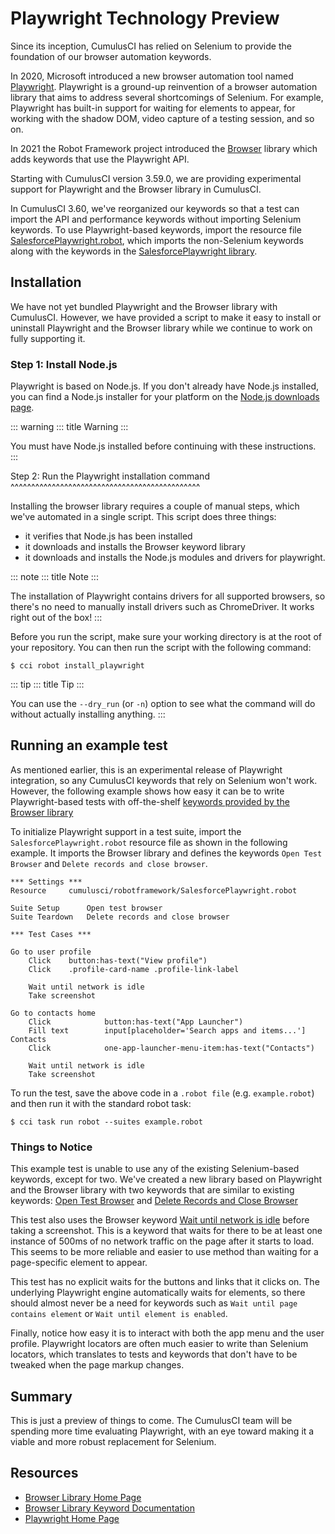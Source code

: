 # Playwright Technology Preview

Since its inception, CumulusCI has relied on Selenium to provide the
foundation of our browser automation keywords.

In 2020, Microsoft introduced a new browser automation tool named
[Playwright](https://playwright.dev/). Playwright is a ground-up
reinvention of a browser automation library that aims to address several
shortcomings of Selenium. For example, Playwright has built-in support
for waiting for elements to appear, for working with the shadow DOM,
video capture of a testing session, and so on.

In 2021 the Robot Framework project introduced the
[Browser](https://robotframework-browser.org/) library which adds
keywords that use the Playwright API.

Starting with CumulusCI version 3.59.0, we are providing experimental
support for Playwright and the Browser library in CumulusCI.

In CumulusCI 3.60, we've reorganized our keywords so that a test can
import the API and performance keywords without importing Selenium
keywords. To use Playwright-based keywords, import the resource file
[SalesforcePlaywright.robot](https://cumulusci.readthedocs.io/en/stable/Keywords.html#file-cumulusci/robotframework/SalesforcePlaywright.robot),
which imports the non-Selenium keywords along with the keywords in the
[SalesforcePlaywright
library](https://cumulusci.readthedocs.io/en/stable/Keywords.html#file-cumulusci.robotframework.SalesforcePlaywright).

## Installation

We have not yet bundled Playwright and the Browser library with
CumulusCI. However, we have provided a script to make it easy to install
or uninstall Playwright and the Browser library while we continue to
work on fully supporting it.

### Step 1: Install Node.js

Playwright is based on Node.js. If you don't already have Node.js
installed, you can find a Node.js installer for your platform on the
[Node.js downloads page](https://nodejs.org/en/download/).

::: warning
::: title
Warning
:::

You must have Node.js installed before continuing with these
instructions.
:::

Step 2: Run the Playwright installation command
\^\^\^\^\^\^\^\^\^\^\^\^\^\^\^\^\^\^\^\^\^\^\^\^\^\^\^\^\^\^\^\^\^\^\^\^\^\^\^\^\^\^\^\^\^\^

Installing the browser library requires a couple of manual steps, which
we've automated in a single script. This script does three things:

-   it verifies that Node.js has been installed
-   it downloads and installs the Browser keyword library
-   it downloads and installs the Node.js modules and drivers for
    playwright.

::: note
::: title
Note
:::

The installation of Playwright contains drivers for all supported
browsers, so there's no need to manually install drivers such as
ChromeDriver. It works right out of the box!
:::

Before you run the script, make sure your working directory is at the
root of your repository. You can then run the script with the following
command:

```console
$ cci robot install_playwright
```

::: tip
::: title
Tip
:::

You can use the `--dry_run` (or `-n`) option to see what the command
will do without actually installing anything.
:::

## Running an example test

As mentioned earlier, this is an experimental release of Playwright
integration, so any CumulusCI keywords that rely on Selenium won't
work. However, the following example shows how easy it can be to write
Playwright-based tests with off-the-shelf [keywords provided by the
Browser
library](https://marketsquare.github.io/robotframework-browser/Browser.html)

To initialize Playwright support in a test suite, import the
`SalesforcePlaywright.robot` resource file as shown in the following
example. It imports the Browser library and defines the keywords
`Open Test Browser` and `Delete records and close browser`.

```robotframework
*** Settings ***
Resource     cumulusci/robotframework/SalesforcePlaywright.robot

Suite Setup      Open test browser
Suite Teardown   Delete records and close browser

*** Test Cases ***

Go to user profile
    Click    button:has-text("View profile")
    Click    .profile-card-name .profile-link-label

    Wait until network is idle
    Take screenshot

Go to contacts home
    Click            button:has-text("App Launcher")
    Fill text        input[placeholder='Search apps and items...']  Contacts
    Click            one-app-launcher-menu-item:has-text("Contacts")

    Wait until network is idle
    Take screenshot
```

To run the test, save the above code in a `.robot file` (e.g.
`example.robot`) and then run it with the standard robot task:

```console
$ cci task run robot --suites example.robot
```

### Things to Notice

This example test is unable to use any of the existing Selenium-based
keywords, except for two. We've created a new library based on
Playwright and the Browser library with two keywords that are similar to
existing keywords: [Open Test
Browser](https://cumulusci.readthedocs.io/en/stable/Keywords.html#SalesforcePlaywright.Open%20Test%20Browser) and
[Delete Records and Close
Browser](https://cumulusci.readthedocs.io/en/stable/Keywords.html#SalesforcePlaywright.Delete%20Records%20And%20Close%20Browser)

This test also uses the Browser keyword [Wait until network is
idle](https://marketsquare.github.io/robotframework-browser/Browser.html#Wait%20Until%20Network%20Is%20Idle)
before taking a screenshot. This is a keyword that waits for there to be
at least one instance of 500ms of no network traffic on the page after
it starts to load. This seems to be more reliable and easier to use
method than waiting for a page-specific element to appear.

This test has no explicit waits for the buttons and links that it clicks
on. The underlying Playwright engine automatically waits for elements,
so there should almost never be a need for keywords such as
`Wait until page contains element` or `Wait until element is enabled`.

Finally, notice how easy it is to interact with both the app menu and
the user profile. Playwright locators are often much easier to write
than Selenium locators, which translates to tests and keywords that
don't have to be tweaked when the page markup changes.

## Summary

This is just a preview of things to come. The CumulusCI team will be
spending more time evaluating Playwright, with an eye toward making it a
viable and more robust replacement for Selenium.

## Resources

-   [Browser Library Home Page](https://robotframework-browser.org/)
-   [Browser Library Keyword
    Documentation](https://marketsquare.github.io/robotframework-browser/Browser.html)
-   [Playwright Home Page](https://playwright.dev)

